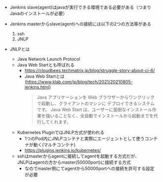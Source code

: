 - Jenkins slave(agent)はjavaが実行できる環境である必要がある（つまりJavaのインストールが必要）

- Jenkins masterからslave(agent)への接続には以下の2つの方法等がある
  1. ssh
  2. JNLP

- JNLPとは
  - Java Network Launch Protocol
  - Java Web Startとも呼ばれる
    - https://cloudbees.techmatrix.jp/blog/struggle-story-about-ci-6/
    - Java Web Startとは (https://www.klab.com/jp/blog/tech/2021/20210805-jenkins.html)
      > Java アプリケーションを Web ブラウザーからワンクリックで起動し、クライアントのマシンに デプロイできるシステムです。 Java Web Start は、ユーザーに面倒なインストール作業を強いることなく、全自動でインストールから起動までを代行してくれます。
  - Kubernetes PluginではJNLP方式が使われる
    - 1つのPod内にJNLPコンテナと実際にエージェントとして使うコンテナが動く(マルチコンテナ)
    - https://plugins.jenkins.io/kubernetes/
  - sshはmasterからagentに接続してagentを起動する方式だが、  
    JNLPはagentの方からmaster(50000port)に接続する方式
    - なのでmaster側にてagentから50000portへの接続を許可する設定が必要
